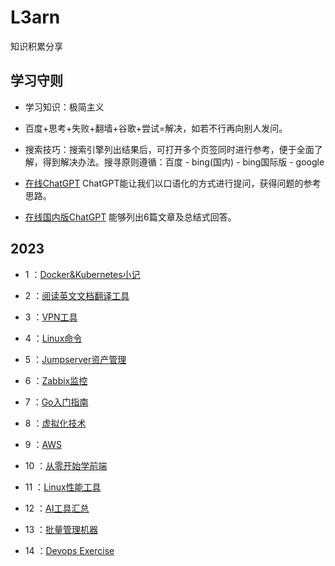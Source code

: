 # L3arn 

知识积累分享

## 学习守则
- 学习知识：极简主义
  
- 百度+思考+失败+翻墙+谷歌+尝试=解决，如若不行再向别人发问。

- 搜索技巧：搜索引擎列出结果后，可打开多个页签同时进行参考，便于全面了解，得到解决办法。搜寻原则遵循：百度 - bing(国内) - bing国际版 - google

- [在线ChatGPT](http://4.194.7.40:50000/#/chat/1002)  ChatGPT能让我们以口语化的方式进行提问，获得问题的参考思路。

- [在线国内版ChatGPT](https://cn.noteai.com/) 能够列出6篇文章及总结式回答。

## 2023

- 1 ：[Docker&Kubernetes小记](docs/issue-1.md)

- 2 ：[阅读英文文档翻译工具](docs/issue-2.md)

- 3 ：[VPN工具](docs/issue-3.md)

- 4 ：[Linux命令](docs/issue-5.md)

- 5 ：[Jumpserver资产管理](docs/issue-6.md)

- 6 ：[Zabbix监控](docs/issue-7.md)

- 7 ：[Go入门指南](docs/issue-8.md)

- 8 ：[虚拟化技术](docs/issue-9.md)

- 9 ：[AWS](docs/issue-10.md)

- 10 ：[从零开始学前端](docs/issue-12.md)

- 11 ：[Linux性能工具](docs/issue-13.md)

- 12 ：[AI工具汇总](docs/issue-14.md)

- 13 ：[批量管理机器](docs/issue-15.md)

- 14 ：[Devops Exercise](docs/issue-16.md)

